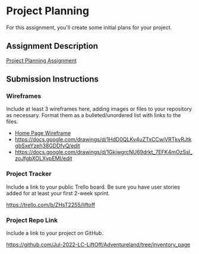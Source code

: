 # Project Planning
For this assignment, you'll create some initial plans for your project.

## Assignment Description
[Project Planning Assignment](https://education.launchcode.org/liftoff/modules/assignments/project-planning)

## Submission Instructions

### Wireframes
Include at least 3 wireframes here, adding images or files to your repository as necessary. Format them as a bulleted/unordered list with links to the files.

* [Home Page Wireframe](https://docs.google.com/drawings/d/1nwl1Bynfe07mI67qVNrpywfOLQW4tNoEgh1Uh8KNqJM/edit)
* https://docs.google.com/drawings/d/1HdD0QLKv4uZTxCCwiVRTkyRJtkgbSxeYzeh38GDDfyQ/edit
* https://docs.google.com/drawings/d/1GkjwgrcNU69drkt_7EFK4mOzSsl_zoJfgbXOLXypEMI/edit


### Project Tracker
Include a link to your public Trello board. Be sure you have user stories added for at least your first 2-week sprint.

https://trello.com/b/ZHsT2255/liftoff



### Project Repo Link
Include a link to your project on GitHub.

https://github.com/Jul-2022-LC-LiftOff/Adventureland/tree/inventory_page



